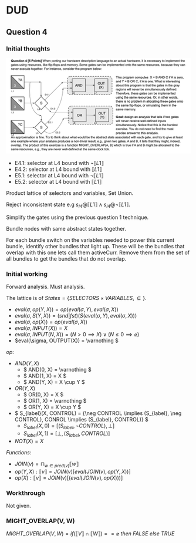 # DUD

## Question 4

### Initial thoughts

![Question 4](./q4.png "Question 4")

- E4.1: selector at L4 bound with $\neg \llbracket L1 \rrbracket$
- E4.2: selector at L4 bound with $\llbracket L1 \rrbracket$
- E5.1: selector at L4 bound with $\neg \llbracket L1 \rrbracket$
- E5.2: selector at L4 bound with $\llbracket L1 \rrbracket$

Product lattice of selectors and variables, Set Union.

Reject inconsistent state e.g $s_{l4}@\llbracket L1 \rrbracket \land s_{l4}@\neg \llbracket L1 \rrbracket$.

Simplify the gates using the previous question 1 technique.

Bundle nodes with same abstract states together.

For each bundle switch on the variables needed to power this current bundle, identify other bundles that light up. These will be the bundles that overlap with this one lets call them activeCurr. Remove them from the set of all bundles to get the bundles that do not overlap.

### Initial working

Forward analysis. Must analysis.

The lattice is of $States = \{SELECTORS \times VARIABLES, \subseteq\}$.

- $eval(\sigma, op(Y, X)) = op(eval(\sigma, Y), eval(\sigma, X))$
- $eval(\sigma, S(Y, X)) = (snd|fst)(S(eval(\sigma, Y), eval(\sigma, X)))$
- $eval(\sigma, op(X)) = op(eval(\sigma, X))$
- $eval(\sigma, INPUT(X)) = X$
- $eval(\sigma, INPUT(N, X)) = (N > 0 \implies X) \lor (N \leq 0 \implies \varnothing)$
- $eval(\sigma, OUTPUT(X)) = \varnothing $

$op$:

- $AND(Y, X)$
  - $ AND(0, X) = \varnothing $
  - $ AND(1, X) = X $
  - $ AND(Y, X) = X \cup Y $
- $OR(Y, X)$
  - $ OR(0, X) = X $
  - $ OR(1, X) = \varnothing $
  - $ OR(Y, X) = X \cup Y $
- $ S_{label}(X, CONTROL) = \{\neg CONTROL \implies (S_{label}, \neg CONTROL), CONROL \implies (S_{label}, CONTROL)\} $
  - $S_{label}(X, 0) = [(S_{label}, \neg CONTROL), \bot]$
  - $S_{label}(X, 1) = [\bot, (S_{label}, CONTROL)]$
- $NOT(X) = X$

$Functions:$

- $JOIN(v) = \sqcap_{w \in pred(v)}\llbracket w \rrbracket$
- $op(Y, X): \llbracket v \rrbracket =  JOIN(v) [eval(JOIN(v), op(Y, X))]$
- $op(X): \llbracket v \rrbracket =  JOIN(v) [(eval(JOIN(v), op(X)))]$

### Workthrough

Not given.

### MIGHT_OVERLAP(V, W)

$MIGHT$_$OVERLAP(V, W) = if (\llbracket V \rrbracket \cap \llbracket W \rrbracket) == \varnothing$ $then$ $FALSE$ $else$ $TRUE$
